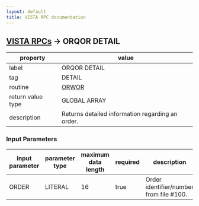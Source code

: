 ```yaml
---
layout: default
title: VISTA RPC documentation
---
```




## [VISTA RPCs](TableOfContent.md) &#8594; ORQOR DETAIL 

 property | value 
--- | --- 
 label | ORQOR DETAIL
 tag | DETAIL
 routine | [ORWOR](http://code.osehra.org/dox/Routine_ORWOR_source.html)
 return value type | GLOBAL ARRAY
 description | Returns detailed information regarding an order.

### Input Parameters

| input parameter | parameter type | maximum data length | required | description | 
| --- | --- | --- | --- | --- | 
| ORDER | LITERAL | 16 | true | Order identifier/number from file #100. | 